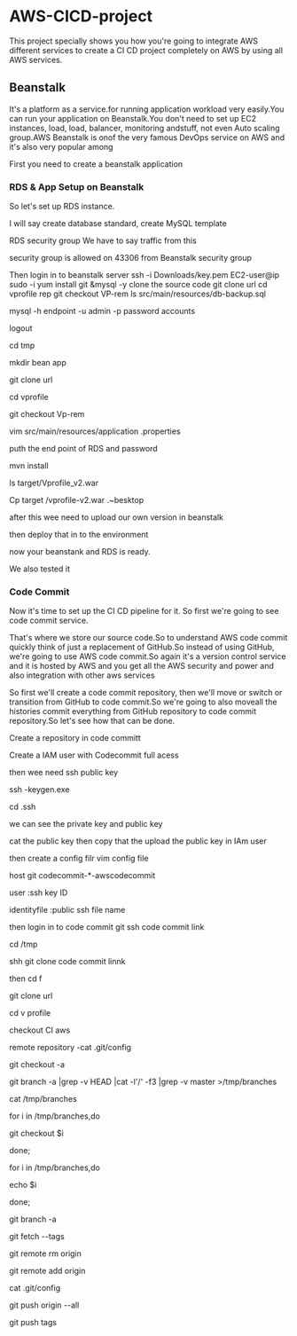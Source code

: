 # AWS-CICD-project
This project specially shows you how you're going to  integrate AWS different services to create a CI CD  project completely on AWS by using all AWS services.  
## Beanstalk
It's a platform as a service.for running application workload very easily.You can run your application on Beanstalk.You don't need to set up EC2 instances, load, load, balancer, monitoring andstuff, not even Auto scaling group.AWS Beanstalk is onof the very famous DevOps service on AWS and it's also very popular among

First you need to create a beanstalk application

### RDS & App Setup on Beanstalk

So let's set up RDS instance.

I will say create database standard, create MySQL template 

RDS security group We have to say traffic from this

security group is allowed on 43306 from Beanstalk security group

Then login in to beanstalk server 
ssh -i Downloads/key.pem EC2-user@ip 
sudo -i
yum install git &mysql -y
clone the source code  git clone url 
cd vprofile rep
git checkout VP-rem
ls src/main/resources/db-backup.sql

mysql -h endpoint -u admin -p password accounts

logout

cd tmp

 mkdir bean app

git clone url

cd vprofile
 
git checkout Vp-rem

vim src/main/resources/application .properties

puth the end point of RDS
and password

mvn install

ls target/Vprofile_v2.war

Cp target /vprofile-v2.war .~besktop

after this wee need to upload our own version in beanstalk 

then deploy that in  to the environment 

now your beanstank and RDS is ready.

We also tested it

###  Code Commit
Now it's time to set up the CI CD pipeline for it.
So first we're going to see code commit service.

That's where we store our source code.So to understand AWS code commit quickly think of just a replacement of GitHub.So instead of using GitHub, we're going to use AWS code commit.So again it's a version control service and it is hosted by AWS and you get all the AWS security and power and also integration with other aws services 

So first we'll create a code commit repository, then we'll move or switch or transition from GitHub to code commit.So we're going to also moveall the histories commit everything from GitHub repository to code commit repository.So let's see how that can be done.


Create a repository in code committ

Create a IAM user with Codecommit full acess

then wee need  ssh public key

ssh -keygen.exe

cd .ssh

we can see the private key and public key

cat the public key then copy that the upload the public key in IAm user 

then create a config filr vim config file 

host git codecommit-*-awscodecommit

user :ssh key ID

identityfile :public ssh file name


then login in to code commit  git ssh code commit link 

cd /tmp

shh git clone code commit linnk

then cd f

git clone url 

cd v profile

checkout CI aws

remote  repository -cat .git/config

git checkout -a

git branch -a |grep -v HEAD |cat -l'/' -f3 |grep -v master >/tmp/branches

cat /tmp/branches

for i in /tmp/branches,do

git checkout $i

done;

for i in /tmp/branches,do

echo  $i

done;

git  branch -a 

git fetch --tags

git remote rm origin

git  remote add origin

cat  .git/config

git push origin  --all

git push tags 


